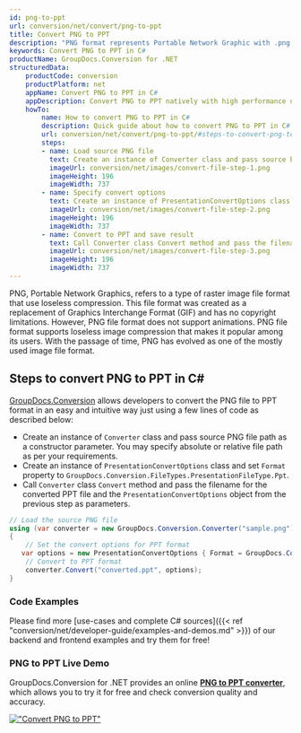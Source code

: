 ```yaml
---
id: png-to-ppt
url: conversion/net/convert/png-to-ppt
title: Convert PNG to PPT
description: "PNG format represents Portable Network Graphic with .png extension. Learn how to convert PNG to PPT file programmatically in C# language using GroupDocs.Conversion for .NET library."
keywords: Convert PNG to PPT in C#
productName: GroupDocs.Conversion for .NET
structuredData:
    productCode: conversion
    productPlatform: net
    appName: Convert PNG to PPT in C#
    appDescription: Convert PNG to PPT natively with high performance using C# language and server side GroupDocs.Conversion for .NET APIs, without the use of any software like Microsoft or Open Office.
    howTo:
        name: How to convert PNG to PPT in C# 
        description: Quick guide about how to convert PNG to PPT in C# with high performance and accuracy.
        url: conversion/net/convert/png-to-ppt/#steps-to-convert-png-to-ppt-in-c
        steps:
        - name: Load source PNG file 
          text: Create an instance of Converter class and pass source PNG file path as a constructor parameter. You may specify absolute or relative file path as per your requirements. 
          imageUrl: conversion/net/images/convert-file-step-1.png
          imageHeight: 196
          imageWidth: 737
        - name: Specify convert options 
          text: Create an instance of PresentationConvertOptions class.
          imageUrl: conversion/net/images/convert-file-step-2.png
          imageHeight: 196
          imageWidth: 737
        - name: Convert to PPT and save result 
          text: Call Converter class Convert method and pass the filename for the converted HTML file and the PresentationConvertOptions object from the previous step as parameters.
          imageUrl: conversion/net/images/convert-file-step-3.png
          imageHeight: 196
          imageWidth: 737
---
```


PNG, Portable Network Graphics, refers to a type of raster image file format that use loseless compression. This file format was created as a replacement of Graphics Interchange Format (GIF) and has no copyright limitations. However, PNG file format does not support animations. PNG file format supports loseless image compression that makes it popular among its users. With the passage of time, PNG has evolved as one of the mostly used image file format.

## Steps to convert PNG to PPT in C#

[GroupDocs.Conversion](https://products.groupdocs.com/conversion/net) allows developers to convert the PNG file to PPT format in an easy and intuitive way just using a few lines of code as described below:

* Create an instance of `Converter` class and pass source PNG file path as a constructor parameter. You may specify absolute or relative file path as per your requirements. 
* Create an instance of `PresentationConvertOptions` class and set `Format` property to `GroupDocs.Conversion.FileTypes.PresentationFileType.Ppt`.
* Call `Converter` class `Convert` method and pass the filename for the converted PPT file and the `PresentationConvertOptions` object from the previous step as parameters.

```csharp
// Load the source PNG file
using (var converter = new GroupDocs.Conversion.Converter("sample.png"))
{
    // Set the convert options for PPT format
   var options = new PresentationConvertOptions { Format = GroupDocs.Conversion.FileTypes.PresentationFileType.Ppt };
    // Convert to PPT format
    converter.Convert("converted.ppt", options);
}
```

### Code Examples

Please find more [use-cases and complete C# sources]({{< ref "conversion/net/developer-guide/examples-and-demos.md" >}}) of our backend and frontend examples and try them for free!

### PNG to PPT Live Demo

GroupDocs.Conversion for .NET provides an online [**PNG to PPT converter**](https://products.groupdocs.app/conversion/png-to-ppt), which allows you to try it for free and check conversion quality and accuracy.

[!["Convert PNG to PPT"](conversion/net/images/convert-to-ppt/convert-png-to-ppt.png)](https://products.groupdocs.app/conversion/png-to-ppt)